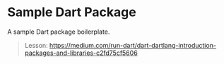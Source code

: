 # Sample Dart Package
A sample Dart package boilerplate.

> Lesson: https://medium.com/run-dart/dart-dartlang-introduction-packages-and-libraries-c2fd75cf5606
